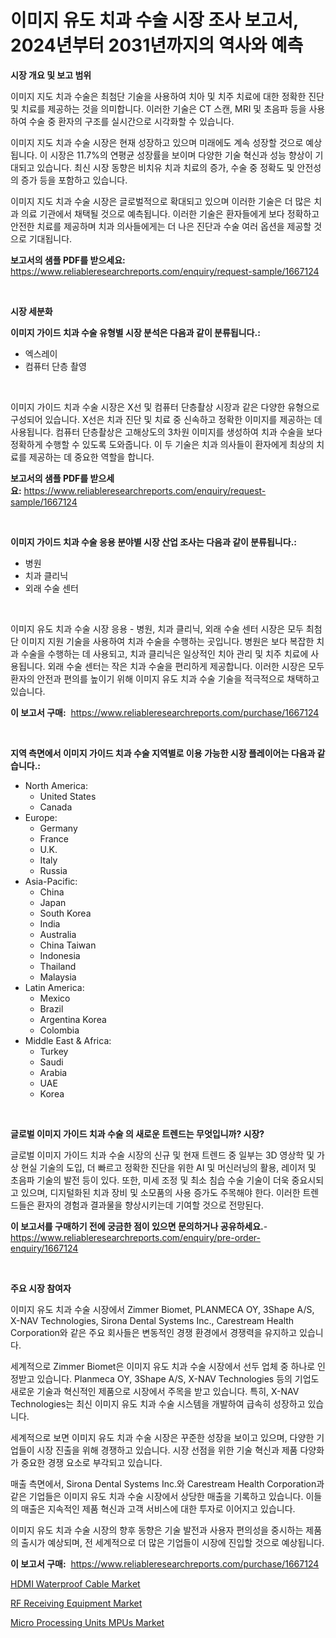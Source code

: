 <p><h1>이미지 유도 치과 수술 시장 조사 보고서, 2024년부터 2031년까지의 역사와 예측</h1></p><p><strong>시장 개요 및 보고 범위</strong></p>
<p><p>이미지 지도 치과 수술은 최첨단 기술을 사용하여 치아 및 치주 치료에 대한 정확한 진단 및 치료를 제공하는 것을 의미합니다. 이러한 기술은 CT 스캔, MRI 및 초음파 등을 사용하여 수술 중 환자의 구조를 실시간으로 시각화할 수 있습니다.</p><p>이미지 지도 치과 수술 시장은 현재 성장하고 있으며 미래에도 계속 성장할 것으로 예상됩니다. 이 시장은 11.7%의 연평균 성장률을 보이며 다양한 기술 혁신과 성능 향상이 기대되고 있습니다. 최신 시장 동향은 비치유 치과 치료의 증가, 수술 중 정확도 및 안전성의 증가 등을 포함하고 있습니다.</p><p>이미지 지도 치과 수술 시장은 글로벌적으로 확대되고 있으며 이러한 기술은 더 많은 치과 의료 기관에서 채택될 것으로 예측됩니다. 이러한 기술은 환자들에게 보다 정확하고 안전한 치료를 제공하며 치과 의사들에게는 더 나은 진단과 수술 여러 옵션을 제공할 것으로 기대됩니다.</p></p>
<p><strong>보고서의 샘플 PDF를 받으세요:</strong> <a href="https://www.reliableresearchreports.com/enquiry/request-sample/1667124">https://www.reliableresearchreports.com/enquiry/request-sample/1667124</a></p>
<p>&nbsp;</p>
<p><strong>시장 세분화</strong></p>
<p><strong>이미지 가이드 치과 수술 유형별 시장 분석은 다음과 같이 분류됩니다.:</strong></p>
<p><ul><li>엑스레이</li><li>컴퓨터 단층 촬영</li></ul></p>
<p>&nbsp;</p>
<p><p>이미지 가이드 치과 수술 시장은 X선 및 컴퓨터 단층촬상 시장과 같은 다양한 유형으로 구성되어 있습니다. X선은 치과 진단 및 치료 중 신속하고 정확한 이미지를 제공하는 데 사용됩니다. 컴퓨터 단층촬상은 고해상도의 3차원 이미지를 생성하여 치과 수술을 보다 정확하게 수행할 수 있도록 도와줍니다. 이 두 기술은 치과 의사들이 환자에게 최상의 치료를 제공하는 데 중요한 역할을 합니다.</p></p>
<p><strong>보고서의 샘플 PDF를 받으세요:</strong>&nbsp;<a href="https://www.reliableresearchreports.com/enquiry/request-sample/1667124">https://www.reliableresearchreports.com/enquiry/request-sample/1667124</a></p>
<p>&nbsp;</p>
<p><strong> 이미지 가이드 치과 수술 응용 분야별 시장 산업 조사는 다음과 같이 분류됩니다.:</strong></p>
<p><ul><li>병원</li><li>치과 클리닉</li><li>외래 수술 센터</li></ul></p>
<p>&nbsp;</p>
<p><p>이미지 유도 치과 수술 시장 응용 - 병원, 치과 클리닉, 외래 수술 센터 시장은 모두 최첨단 이미지 지원 기술을 사용하여 치과 수술을 수행하는 곳입니다. 병원은 보다 복잡한 치과 수술을 수행하는 데 사용되고, 치과 클리닉은 일상적인 치아 관리 및 치주 치료에 사용됩니다. 외래 수술 센터는 작은 치과 수술을 편리하게 제공합니다. 이러한 시장은 모두 환자의 안전과 편의를 높이기 위해 이미지 유도 치과 수술 기술을 적극적으로 채택하고 있습니다.</p></p>
<p><strong>이 보고서 구매:</strong>&nbsp; <a href="https://www.reliableresearchreports.com/purchase/1667124">https://www.reliableresearchreports.com/purchase/1667124</a></p>
<p>&nbsp;</p>
<p><strong>지역 측면에서 이미지 가이드 치과 수술 지역별로 이용 가능한 시장 플레이어는 다음과 같습니다.:</strong></p>
<p><ul>
    <li>
        North America:
        <ul>
            <li>United States</li>
            <li>Canada</li>
        </ul>
    </li>
    <li>
        Europe:
        <ul>
            <li>Germany</li>
            <li>France</li>
            <li>U.K.</li>
            <li>Italy</li>
            <li>Russia</li>
        </ul>
    </li>
    <li>
        Asia-Pacific:
        <ul>
            <li>China</li>
            <li>Japan</li>
            <li>South Korea</li>
            <li>India</li>
            <li>Australia</li>
            <li>China Taiwan</li>
            <li>Indonesia</li>
            <li>Thailand</li>
            <li>Malaysia</li>
        </ul>
    </li>
    <li>
        Latin America:
        <ul>
            <li>Mexico</li>
            <li>Brazil</li>
            <li>Argentina Korea</li>
            <li>Colombia</li>
        </ul>
    </li>
    <li>
        Middle East & Africa:
        <ul>
            <li>Turkey</li>
            <li>Saudi</li>
            <li>Arabia</li>
            <li>UAE</li>
            <li>Korea</li>
        </ul>
    </li>
    </ul></p>
<p>&nbsp;</p>
<p><strong>글로벌 이미지 가이드 치과 수술 의 새로운 트렌드는 무엇입니까? 시장?</strong></p>
<p><p>글로벌 이미지 가이드 치과 수술 시장의 신규 및 현재 트렌드 중 일부는 3D 영상학 및 가상 현실 기술의 도입, 더 빠르고 정확한 진단을 위한 AI 및 머신러닝의 활용, 레이저 및 초음파 기술의 발전 등이 있다. 또한, 미세 조정 및 최소 침습 수술 기술이 더욱 중요시되고 있으며, 디지털화된 치과 장비 및 소모품의 사용 증가도 주목해야 한다. 이러한 트렌드들은 환자의 경험과 결과물을 향상시키는데 기여할 것으로 전망된다.</p></p>
<p><strong>이 보고서를 구매하기 전에 궁금한 점이 있으면 문의하거나 공유하세요.</strong>- <a href="https://www.reliableresearchreports.com/enquiry/pre-order-enquiry/1667124">https://www.reliableresearchreports.com/enquiry/pre-order-enquiry/1667124</a></p>
<p>&nbsp;</p>
<p><strong>주요 시장 참여자</strong></p>
<p><p>이미지 유도 치과 수술 시장에서 Zimmer Biomet, PLANMECA OY, 3Shape A/S, X-NAV Technologies, Sirona Dental Systems Inc., Carestream Health Corporation와 같은 주요 회사들은 변동적인 경쟁 환경에서 경쟁력을 유지하고 있습니다.</p><p>세계적으로 Zimmer Biomet은 이미지 유도 치과 수술 시장에서 선두 업체 중 하나로 인정받고 있습니다. Planmeca OY, 3Shape A/S, X-NAV Technologies 등의 기업도 새로운 기술과 혁신적인 제품으로 시장에서 주목을 받고 있습니다. 특히, X-NAV Technologies는 최신 이미지 유도 치과 수술 시스템을 개발하여 급속히 성장하고 있습니다.</p><p>세계적으로 보면 이미지 유도 치과 수술 시장은 꾸준한 성장을 보이고 있으며, 다양한 기업들이 시장 진출을 위해 경쟁하고 있습니다. 시장 선점을 위한 기술 혁신과 제품 다양화가 중요한 경쟁 요소로 부각되고 있습니다.</p><p>매출 측면에서, Sirona Dental Systems Inc.와 Carestream Health Corporation과 같은 기업들은 이미지 유도 치과 수술 시장에서 상당한 매출을 기록하고 있습니다. 이들의 매출은 지속적인 제품 혁신과 고객 서비스에 대한 투자로 이어지고 있습니다.</p><p>이미지 유도 치과 수술 시장의 향후 동향은 기술 발전과 사용자 편의성을 중시하는 제품의 출시가 예상되며, 전 세계적으로 더 많은 기업들이 시장에 진입할 것으로 예상됩니다.</p></p>
<p><strong>이 보고서 구매:</strong>&nbsp;&nbsp;<a href="https://www.reliableresearchreports.com/purchase/1667124">https://www.reliableresearchreports.com/purchase/1667124</a></p>
<p><p><a href="https://github.com/nathandecarvalho/Market-Research-Report-List-2/blob/main/hdmi-waterproof-cable-market.md">HDMI Waterproof Cable Market</a></p><p><a href="https://github.com/kosella/Market-Research-Report-List-2/blob/main/rf-receiving-equipment-market.md">RF Receiving Equipment Market</a></p><p><a href="https://github.com/kufem1/Market-Research-Report-List-2/blob/main/micro-processing-units-mpus-market.md">Micro Processing Units MPUs Market</a></p></p>
